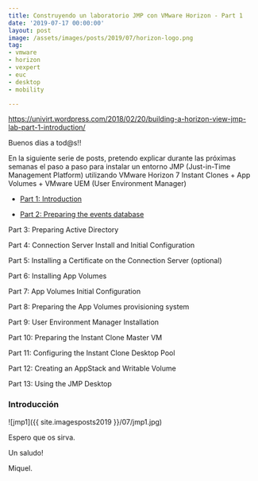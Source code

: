 ```yaml
---
title: Construyendo un laboratorio JMP con VMware Horizon - Part 1
date: '2019-07-17 00:00:00'
layout: post
image: /assets/images/posts/2019/07/horizon-logo.png
tag:
- vmware
- horizon
- vexpert
- euc
- desktop
- mobility

---
```


https://univirt.wordpress.com/2018/02/20/building-a-horizon-view-jmp-lab-part-1-introduction/

Buenos dias a tod@s!!

En la siguiente serie de posts, pretendo explicar durante las próximas semanas el paso a paso para instalar un entorno JMP (Just-in-Time Management Platform) utilizando VMware Horizon 7 Instant Clones + App Volumes + VMware UEM (User Environment Manager) 

- [Part 1: Introduction](www.google.com)

- [Part 2: Preparing the events database](google.com)

Part 3: Preparing Active Directory

Part 4: Connection Server Install and Initial Configuration

Part 5: Installing a Certificate on the Connection Server (optional)

Part 6: Installing App Volumes

Part 7: App Volumes Initial Configuration

Part 8: Preparing the App Volumes provisioning system

Part 9: User Environment Manager Installation

Part 10: Preparing the Instant Clone Master VM

Part 11: Configuring the Instant Clone Desktop Pool

Part 12: Creating an AppStack and Writable Volume

Part 13: Using the JMP Desktop

### Introducción

![jmp1]({{ site.imagesposts2019 }}/07/jmp1.jpg)

Espero que os sirva.

Un saludo!

Miquel.


